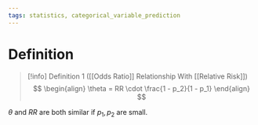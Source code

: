 ```yaml
---
tags: statistics, categorical_variable_prediction
---
```


# Definition

> [!info] Definition 1 ([[Odds Ratio]] Relationship With [[Relative Risk]])
> $$
> \begin{align}
> \theta = RR \cdot \frac{1 - p_2}{1 - p_1}
> \end{align}
> $$

$\theta$ and $RR$ are both similar if $p_1, p_2$ are small.
